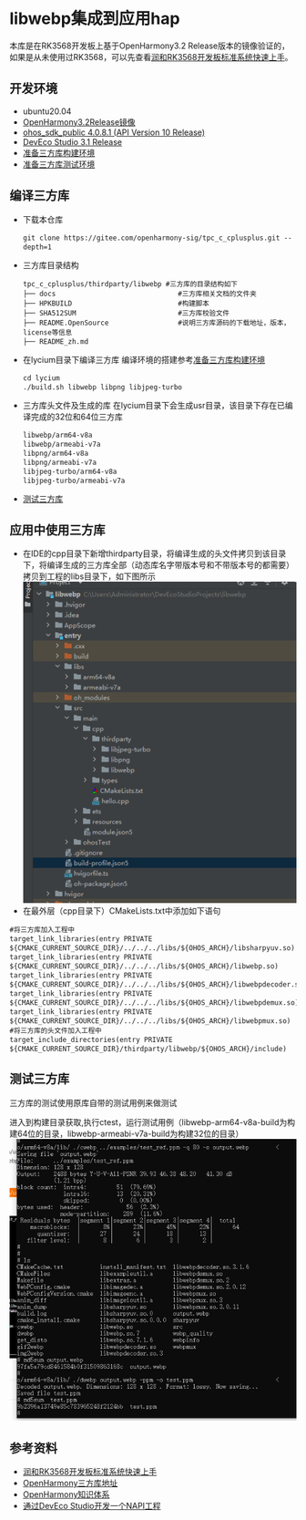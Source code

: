 # libwebp集成到应用hap
本库是在RK3568开发板上基于OpenHarmony3.2 Release版本的镜像验证的，如果是从未使用过RK3568，可以先查看[润和RK3568开发板标准系统快速上手](https://gitee.com/openharmony-sig/knowledge_demo_temp/tree/master/docs/rk3568_helloworld)。

## 开发环境

- ubuntu20.04
- [OpenHarmony3.2Release镜像](https://gitee.com/link?target=https%3A%2F%2Frepo.huaweicloud.com%2Fopenharmony%2Fos%2F3.2-Release%2Fdayu200_standard_arm32.tar.gz)
- [ohos_sdk_public 4.0.8.1 (API Version 10 Release)](http://download.ci.openharmony.cn/version/Master_Version/OpenHarmony_4.0.8.1/20230608_091016/version-Master_Version-OpenHarmony_4.0.8.1-20230608_091016-ohos-sdk-full.tar.gz)
- [DevEco Studio 3.1 Release](https://contentcenter-vali-drcn.dbankcdn.cn/pvt_2/DeveloperAlliance_package_901_9/81/v3/tgRUB84wR72nTfE8Ir_xMw/devecostudio-windows-3.1.0.501.zip?HW-CC-KV=V1&HW-CC-Date=20230621T074329Z&HW-CC-Expire=315360000&HW-CC-Sign=22F6787DF6093ECB4D4E08F9379B114280E1F65DA710599E48EA38CB24F3DBF2)
- [准备三方库构建环境](../../../lycium/README.md#1编译环境准备)
- [准备三方库测试环境](../../../lycium/README.md#3ci环境准备)
## 编译三方库
- 下载本仓库
  ```
  git clone https://gitee.com/openharmony-sig/tpc_c_cplusplus.git --depth=1
  ```
  
- 三方库目录结构
  ```
  tpc_c_cplusplus/thirdparty/libwebp #三方库的目录结构如下
  ├── docs                              #三方库相关文档的文件夹
  ├── HPKBUILD                          #构建脚本
  ├── SHA512SUM                         #三方库校验文件
  ├── README.OpenSource                 #说明三方库源码的下载地址，版本，license等信息
  ├── README_zh.md   
  ```
  
- 在lycium目录下编译三方库
  编译环境的搭建参考[准备三方库构建环境](../../../lycium/README.md#1编译环境准备)
  ```
  cd lycium
  ./build.sh libwebp libpng libjpeg-turbo
  ```
  
- 三方库头文件及生成的库
  在lycium目录下会生成usr目录，该目录下存在已编译完成的32位和64位三方库
  ```
  libwebp/arm64-v8a
  libwebp/armeabi-v7a
  libpng/arm64-v8a
  libpng/armeabi-v7a
  libjpeg-turbo/arm64-v8a
  libjpeg-turbo/armeabi-v7a
  ```

- [测试三方库](#测试三方库)

## 应用中使用三方库

- 在IDE的cpp目录下新增thirdparty目录，将编译生成的头文件拷贝到该目录下，将编译生成的三方库全部（动态库名字带版本号和不带版本号的都需要）拷贝到工程的libs目录下，如下图所示
&nbsp;![thirdparty_install_dir](pic/install_dir.png)
- 在最外层（cpp目录下）CMakeLists.txt中添加如下语句
  
```
#将三方库加入工程中
target_link_libraries(entry PRIVATE ${CMAKE_CURRENT_SOURCE_DIR}/../../../libs/${OHOS_ARCH}/libsharpyuv.so)
target_link_libraries(entry PRIVATE ${CMAKE_CURRENT_SOURCE_DIR}/../../../libs/${OHOS_ARCH}/libwebp.so)
target_link_libraries(entry PRIVATE ${CMAKE_CURRENT_SOURCE_DIR}/../../../libs/${OHOS_ARCH}/libwebpdecoder.so)
target_link_libraries(entry PRIVATE ${CMAKE_CURRENT_SOURCE_DIR}/../../../libs/${OHOS_ARCH}/libwebpdemux.so)
target_link_libraries(entry PRIVATE ${CMAKE_CURRENT_SOURCE_DIR}/../../../libs/${OHOS_ARCH}/libwebpmux.so)
#将三方库的头文件加入工程中
target_include_directories(entry PRIVATE ${CMAKE_CURRENT_SOURCE_DIR}/thirdparty/libwebp/${OHOS_ARCH}/include)
```
## 测试三方库
三方库的测试使用原库自带的测试用例来做测试

进入到构建目录获取,执行ctest，运行测试用例（libwebp-arm64-v8a-build为构建64位的目录，libwebp-armeabi-v7a-build为构建32位的目录）
&nbsp;![thirdparty_test_result](pic/test_result.png)


## 参考资料
- [润和RK3568开发板标准系统快速上手](https://gitee.com/openharmony-sig/knowledge_demo_temp/tree/master/docs/rk3568_helloworld)
- [OpenHarmony三方库地址](https://gitee.com/openharmony-tpc)
- [OpenHarmony知识体系](https://gitee.com/openharmony-sig/knowledge)
- [通过DevEco Studio开发一个NAPI工程](https://gitee.com/openharmony-sig/knowledge_demo_temp/blob/master/docs/napi_study/docs/hello_napi.md)

